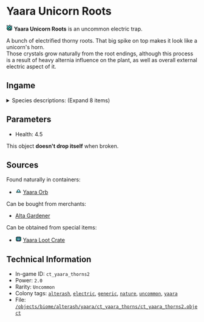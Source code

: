 # Yaara Unicorn Roots

<img src="https://raw.githubusercontent.com/Ceterai/Enternia/main/objects/biome/alterash/yaara/ct_yaara_thorns/icon.png" alt="Yaara Unicorn Roots icon" loading="lazy" height=16px width="auto" /> **Yaara Unicorn Roots** is an uncommon electric trap.

A bunch of electrified thorny roots. That big spike on top makes it look like a unicorn's horn.  
Those crystals grow naturally from the root endings, although this process is a result of heavy alternia influence on the plant, as well as overall external electric aspect of it.

## Ingame

<details><summary>Species descriptions: (Expand 8 items)</summary>

- Alta: To some extent it's altas fault that these yaara roots are like this. Excessive alternia energy is to blame.
- Apex: I don't really beleive in unicorns, but this bunch of thorns remind me of one.
- Avian: The lonely spike at the top is still as deadly.
- Floran: Plant ssick with evil crysstal, Floran can't touch or getss hurt. Electrogirl fault.
- Glitch: Interested. This vine reminds me of glitch battle horses.
- Human: Do you believe in unicorns?
- Hylotl: That one looks like a narval's head to me. Rare and fascinating species.
- Novakid: Gotta keep my guard up, that one thorn's lookin' bity.

</details>

## Parameters

- Health: 4.5

This object **doesn't drop itself** when broken.

## Sources

Found naturally in containers:

- <img src="https://raw.githubusercontent.com/Ceterai/Enternia/main/objects/biome/alterash/yaara/decorative/orb/icon.png" alt="Yaara Orb icon" loading="lazy" height=16px width="auto" /> [Yaara Orb](https://ceterai.github.io/MyEnternia/Wiki/YaaraOrb)

Can be bought from merchants:

- [Alta Gardener](https://ceterai.github.io/MyEnternia/Wiki/AltaGardener)

Can be obtained from special items:

- <img src="https://raw.githubusercontent.com/Ceterai/Enternia/main/items/active/alta/loot/biome/ct_yaara_loot.png" alt="Yaara Loot Crate icon" loading="lazy" height=16px width="auto" /> [Yaara Loot Crate](https://ceterai.github.io/MyEnternia/Wiki/YaaraLootCrate)

## Technical Information

- In-game ID: `ct_yaara_thorns2`
- Power: `2.0`
- Rarity: `Uncommon`
- Colony tags: [`alterash`](https://ceterai.github.io/MyEnternia/Wiki/Tags/Alterash), [`electric`](https://ceterai.github.io/MyEnternia/Wiki/Tags/Electric), [`generic`](https://ceterai.github.io/MyEnternia/Wiki/Tags/Generic), [`nature`](https://ceterai.github.io/MyEnternia/Wiki/Tags/Nature), [`uncommon`](https://ceterai.github.io/MyEnternia/Wiki/Tags/Uncommon), [`yaara`](https://ceterai.github.io/MyEnternia/Wiki/Tags/Yaara)
- File: [`/objects/biome/alterash/yaara/ct_yaara_thorns/ct_yaara_thorns2.object`](https://github.com/Ceterai/Enternia/blob/main/objects/biome/alterash/yaara/ct_yaara_thorns/ct_yaara_thorns2.object)

